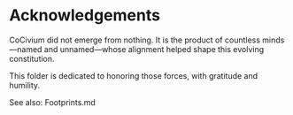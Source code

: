 <!-- status: stub; target: 150+ words -->
# Acknowledgements

CoCivium did not emerge from nothing. It is the product of countless minds—named and unnamed—whose alignment helped shape this evolving constitution.

This folder is dedicated to honoring those forces, with gratitude and humility.

See also: Footprints.md



